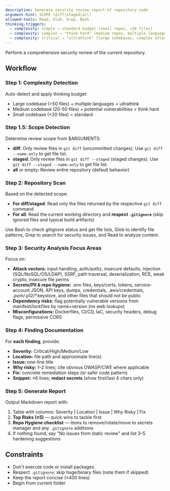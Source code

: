 ```yaml
---
description: Generate security review report of repository code
argument-hint: SCOPE (diff|staged|all)
allowed-tools: Read, Glob, Grep, Bash
thinking-triggers:
  - complexity: simple → standard budget (small repos, <20 files)
  - complexity: complex → "think hard" (medium repos, multiple languages/vulnerabilities)
  - complexity: critical → "ultrathink" (large codebases, complex attack vectors)
---
```


Perform a comprehensive security review of the current repository.

## Workflow

### Step 1: Complexity Detection
Auto-detect and apply thinking budget:
- Large codebase (>50 files) + multiple languages = ultrathink
- Medium codebase (20-50 files) + potential vulnerabilities = think hard
- Small codebase (<20 files) = standard

### Step 1.5: Scope Detection
Determine review scope from $ARGUMENTS:
- **diff**: Only review files in `git diff` (uncommitted changes). Use `git diff --name-only` to get file list.
- **staged**: Only review files in `git diff --staged` (staged changes). Use `git diff --staged --name-only` to get file list.
- **all** or empty: Review entire repository (default behavior)

### Step 2: Repository Scan
Based on the detected scope:
- **For diff/staged**: Read only the files returned by the respective `git diff` command
- **For all**: Read the current working directory and **respect `.gitignore`** (skip ignored files and typical build artifacts)

Use Bash to check gitignore status and get file lists, Glob to identify file patterns, Grep to search for security issues, and Read to analyze content.

### Step 3: Security Analysis Focus Areas

Focus on:
- **Attack vectors:** input handling, auth/authz, insecure defaults, injection (SQL/NoSQL/OS/LDAP), SSRF, path traversal, deserialization, RCE, weak crypto, insecure file perms
- **Secrets/PII & repo hygiene:** .env files, keys/certs, tokens, service-account JSON, API keys, dumps, credentials, .aws/credentials, *.pem/*.p12/*.keystore, and other files that should not be public
- **Dependency risks:** flag potentially vulnerable versions from manifest/lockfiles by name+version (no web lookups)
- **Misconfigurations:** Dockerfiles, CI/CD, IaC, security headers, debug flags, permissive CORS

### Step 4: Finding Documentation

For **each finding**, provide:
- **Severity:** Critical/High/Medium/Low
- **Location:** file path and approximate line(s)
- **Issue:** one-line title
- **Why risky:** 1–2 lines; cite obvious OWASP/CWE where applicable
- **Fix:** concrete remediation steps (or safer code pattern)
- **Snippet:** ≤6 lines; **redact secrets** (show first/last 4 chars only)

### Step 5: Generate Report

Output Markdown report with:
1. Table with columns: Severity | Location | Issue | Why Risky | Fix
2. **Top Risks (≤5)** — quick wins to tackle first
3. **Repo Hygiene checklist** — items to remove/rotate/move to secrets manager and any `.gitignore` additions
4. If nothing found, say "No issues from static review" and list 3–5 hardening suggestions

## Constraints
- Don't execute code or install packages
- Respect `.gitignore`; skip huge/binary files (note them if skipped)
- Keep the report concise (≤400 lines)
- Begin from current folder
